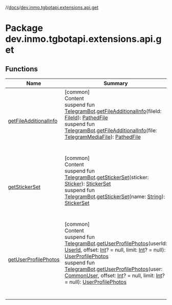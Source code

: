 //[docs](../../index.md)/[dev.inmo.tgbotapi.extensions.api.get](index.md)



# Package dev.inmo.tgbotapi.extensions.api.get  


## Functions  
  
|  Name |  Summary | 
|---|---|
| <a name="dev.inmo.tgbotapi.extensions.api.get//getFileAdditionalInfo/dev.inmo.tgbotapi.bot.RequestsExecutor#dev.inmo.tgbotapi.requests.abstracts.FileId/PointingToDeclaration/"></a>[getFileAdditionalInfo](get-file-additional-info.md)| <a name="dev.inmo.tgbotapi.extensions.api.get//getFileAdditionalInfo/dev.inmo.tgbotapi.bot.RequestsExecutor#dev.inmo.tgbotapi.requests.abstracts.FileId/PointingToDeclaration/"></a>[common]  <br>Content  <br>suspend fun [TelegramBot](../dev.inmo.tgbotapi.bot/index.md#%5Bdev.inmo.tgbotapi.bot%2FTelegramBot%2F%2F%2FPointingToDeclaration%2F%5D%2FClasslikes%2F625018081).[getFileAdditionalInfo](get-file-additional-info.md)(fileId: [FileId](../dev.inmo.tgbotapi.requests.abstracts/-file-id/index.md)): [PathedFile](../dev.inmo.tgbotapi.types.files/-pathed-file/index.md)  <br>suspend fun [TelegramBot](../dev.inmo.tgbotapi.bot/index.md#%5Bdev.inmo.tgbotapi.bot%2FTelegramBot%2F%2F%2FPointingToDeclaration%2F%5D%2FClasslikes%2F625018081).[getFileAdditionalInfo](get-file-additional-info.md)(file: [TelegramMediaFile](../dev.inmo.tgbotapi.types.files.abstracts/-telegram-media-file/index.md)): [PathedFile](../dev.inmo.tgbotapi.types.files/-pathed-file/index.md)  <br><br><br>|
| <a name="dev.inmo.tgbotapi.extensions.api.get//getStickerSet/dev.inmo.tgbotapi.bot.RequestsExecutor#dev.inmo.tgbotapi.types.files.Sticker/PointingToDeclaration/"></a>[getStickerSet](get-sticker-set.md)| <a name="dev.inmo.tgbotapi.extensions.api.get//getStickerSet/dev.inmo.tgbotapi.bot.RequestsExecutor#dev.inmo.tgbotapi.types.files.Sticker/PointingToDeclaration/"></a>[common]  <br>Content  <br>suspend fun [TelegramBot](../dev.inmo.tgbotapi.bot/index.md#%5Bdev.inmo.tgbotapi.bot%2FTelegramBot%2F%2F%2FPointingToDeclaration%2F%5D%2FClasslikes%2F625018081).[getStickerSet](get-sticker-set.md)(sticker: [Sticker](../dev.inmo.tgbotapi.types.files/-sticker/index.md)): [StickerSet](../dev.inmo.tgbotapi.types.stickers/-sticker-set/index.md)  <br>suspend fun [TelegramBot](../dev.inmo.tgbotapi.bot/index.md#%5Bdev.inmo.tgbotapi.bot%2FTelegramBot%2F%2F%2FPointingToDeclaration%2F%5D%2FClasslikes%2F625018081).[getStickerSet](get-sticker-set.md)(name: [String](https://kotlinlang.org/api/latest/jvm/stdlib/kotlin/-string/index.html)): [StickerSet](../dev.inmo.tgbotapi.types.stickers/-sticker-set/index.md)  <br><br><br>|
| <a name="dev.inmo.tgbotapi.extensions.api.get//getUserProfilePhotos/dev.inmo.tgbotapi.bot.RequestsExecutor#dev.inmo.tgbotapi.types.ChatId#kotlin.Int?#kotlin.Int?/PointingToDeclaration/"></a>[getUserProfilePhotos](get-user-profile-photos.md)| <a name="dev.inmo.tgbotapi.extensions.api.get//getUserProfilePhotos/dev.inmo.tgbotapi.bot.RequestsExecutor#dev.inmo.tgbotapi.types.ChatId#kotlin.Int?#kotlin.Int?/PointingToDeclaration/"></a>[common]  <br>Content  <br>suspend fun [TelegramBot](../dev.inmo.tgbotapi.bot/index.md#%5Bdev.inmo.tgbotapi.bot%2FTelegramBot%2F%2F%2FPointingToDeclaration%2F%5D%2FClasslikes%2F625018081).[getUserProfilePhotos](get-user-profile-photos.md)(userId: [UserId](../dev.inmo.tgbotapi.types/index.md#%5Bdev.inmo.tgbotapi.types%2FUserId%2F%2F%2FPointingToDeclaration%2F%5D%2FClasslikes%2F625018081), offset: [Int](https://kotlinlang.org/api/latest/jvm/stdlib/kotlin/-int/index.html)? = null, limit: [Int](https://kotlinlang.org/api/latest/jvm/stdlib/kotlin/-int/index.html)? = null): [UserProfilePhotos](../dev.inmo.tgbotapi.types/-user-profile-photos/index.md)  <br>suspend fun [TelegramBot](../dev.inmo.tgbotapi.bot/index.md#%5Bdev.inmo.tgbotapi.bot%2FTelegramBot%2F%2F%2FPointingToDeclaration%2F%5D%2FClasslikes%2F625018081).[getUserProfilePhotos](get-user-profile-photos.md)(user: [CommonUser](../dev.inmo.tgbotapi.types/-common-user/index.md), offset: [Int](https://kotlinlang.org/api/latest/jvm/stdlib/kotlin/-int/index.html)? = null, limit: [Int](https://kotlinlang.org/api/latest/jvm/stdlib/kotlin/-int/index.html)? = null): [UserProfilePhotos](../dev.inmo.tgbotapi.types/-user-profile-photos/index.md)  <br><br><br>|

